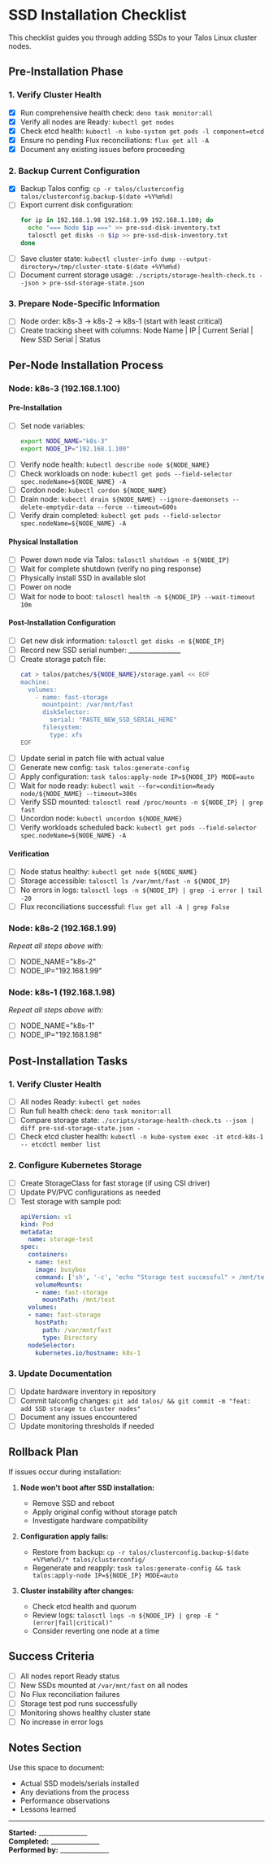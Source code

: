 # SSD Installation Checklist

This checklist guides you through adding SSDs to your Talos Linux cluster nodes.

## Pre-Installation Phase

### 1. Verify Cluster Health
- [x] Run comprehensive health check: `deno task monitor:all`
- [x] Verify all nodes are Ready: `kubectl get nodes`
- [x] Check etcd health: `kubectl -n kube-system get pods -l component=etcd`
- [x] Ensure no pending Flux reconciliations: `flux get all -A`
- [x] Document any existing issues before proceeding

### 2. Backup Current Configuration
- [x] Backup Talos config: `cp -r talos/clusterconfig talos/clusterconfig.backup-$(date +%Y%m%d)`
- [ ] Export current disk configuration:
  ```bash
  for ip in 192.168.1.98 192.168.1.99 192.168.1.100; do
    echo "=== Node $ip ===" >> pre-ssd-disk-inventory.txt
    talosctl get disks -n $ip >> pre-ssd-disk-inventory.txt
  done
  ```
- [ ] Save cluster state: `kubectl cluster-info dump --output-directory=/tmp/cluster-state-$(date +%Y%m%d)`
- [ ] Document current storage usage: `./scripts/storage-health-check.ts --json > pre-ssd-storage-state.json`

### 3. Prepare Node-Specific Information
- [ ] Node order: k8s-3 → k8s-2 → k8s-1 (start with least critical)
- [ ] Create tracking sheet with columns: Node Name | IP | Current Serial | New SSD Serial | Status

## Per-Node Installation Process

### Node: k8s-3 (192.168.1.100)

#### Pre-Installation
- [ ] Set node variables:
  ```bash
  export NODE_NAME="k8s-3"
  export NODE_IP="192.168.1.100"
  ```
- [ ] Verify node health: `kubectl describe node ${NODE_NAME}`
- [ ] Check workloads on node: `kubectl get pods --field-selector spec.nodeName=${NODE_NAME} -A`
- [ ] Cordon node: `kubectl cordon ${NODE_NAME}`
- [ ] Drain node: `kubectl drain ${NODE_NAME} --ignore-daemonsets --delete-emptydir-data --force --timeout=600s`
- [ ] Verify drain completed: `kubectl get pods --field-selector spec.nodeName=${NODE_NAME} -A`

#### Physical Installation
- [ ] Power down node via Talos: `talosctl shutdown -n ${NODE_IP}`
- [ ] Wait for complete shutdown (verify no ping response)
- [ ] Physically install SSD in available slot
- [ ] Power on node
- [ ] Wait for node to boot: `talosctl health -n ${NODE_IP} --wait-timeout 10m`

#### Post-Installation Configuration
- [ ] Get new disk information: `talosctl get disks -n ${NODE_IP}`
- [ ] Record new SSD serial number: ________________
- [ ] Create storage patch file:
  ```bash
  cat > talos/patches/${NODE_NAME}/storage.yaml << EOF
  machine:
    volumes:
      - name: fast-storage
        mountpoint: /var/mnt/fast
        diskSelector:
          serial: "PASTE_NEW_SSD_SERIAL_HERE"
        filesystem:
          type: xfs
  EOF
  ```
- [ ] Update serial in patch file with actual value
- [ ] Generate new config: `task talos:generate-config`
- [ ] Apply configuration: `task talos:apply-node IP=${NODE_IP} MODE=auto`
- [ ] Wait for node ready: `kubectl wait --for=condition=Ready node/${NODE_NAME} --timeout=300s`
- [ ] Verify SSD mounted: `talosctl read /proc/mounts -n ${NODE_IP} | grep fast`
- [ ] Uncordon node: `kubectl uncordon ${NODE_NAME}`
- [ ] Verify workloads scheduled back: `kubectl get pods --field-selector spec.nodeName=${NODE_NAME} -A`

#### Verification
- [ ] Node status healthy: `kubectl get node ${NODE_NAME}`
- [ ] Storage accessible: `talosctl ls /var/mnt/fast -n ${NODE_IP}`
- [ ] No errors in logs: `talosctl logs -n ${NODE_IP} | grep -i error | tail -20`
- [ ] Flux reconciliations successful: `flux get all -A | grep False`

### Node: k8s-2 (192.168.1.99)
*Repeat all steps above with:*
- [ ] NODE_NAME="k8s-2"
- [ ] NODE_IP="192.168.1.99"

### Node: k8s-1 (192.168.1.98)
*Repeat all steps above with:*
- [ ] NODE_NAME="k8s-1"
- [ ] NODE_IP="192.168.1.98"

## Post-Installation Tasks

### 1. Verify Cluster Health
- [ ] All nodes Ready: `kubectl get nodes`
- [ ] Run full health check: `deno task monitor:all`
- [ ] Compare storage state: `./scripts/storage-health-check.ts --json | diff pre-ssd-storage-state.json -`
- [ ] Check etcd cluster health: `kubectl -n kube-system exec -it etcd-k8s-1 -- etcdctl member list`

### 2. Configure Kubernetes Storage
- [ ] Create StorageClass for fast storage (if using CSI driver)
- [ ] Update PV/PVC configurations as needed
- [ ] Test storage with sample pod:
  ```yaml
  apiVersion: v1
  kind: Pod
  metadata:
    name: storage-test
  spec:
    containers:
    - name: test
      image: busybox
      command: ['sh', '-c', 'echo "Storage test successful" > /mnt/test/success.txt && cat /mnt/test/success.txt']
      volumeMounts:
      - name: fast-storage
        mountPath: /mnt/test
    volumes:
    - name: fast-storage
      hostPath:
        path: /var/mnt/fast
        type: Directory
    nodeSelector:
      kubernetes.io/hostname: k8s-1
  ```

### 3. Update Documentation
- [ ] Update hardware inventory in repository
- [ ] Commit talconfig changes: `git add talos/ && git commit -m "feat: add SSD storage to cluster nodes"`
- [ ] Document any issues encountered
- [ ] Update monitoring thresholds if needed

## Rollback Plan

If issues occur during installation:

1. **Node won't boot after SSD installation:**
   - Remove SSD and reboot
   - Apply original config without storage patch
   - Investigate hardware compatibility

2. **Configuration apply fails:**
   - Restore from backup: `cp -r talos/clusterconfig.backup-$(date +%Y%m%d)/* talos/clusterconfig/`
   - Regenerate and reapply: `task talos:generate-config && task talos:apply-node IP=${NODE_IP} MODE=auto`

3. **Cluster instability after changes:**
   - Check etcd health and quorum
   - Review logs: `talosctl logs -n ${NODE_IP} | grep -E "(error|fail|critical)"`
   - Consider reverting one node at a time

## Success Criteria

- [ ] All nodes report Ready status
- [ ] New SSDs mounted at `/var/mnt/fast` on all nodes
- [ ] No Flux reconciliation failures
- [ ] Storage test pod runs successfully
- [ ] Monitoring shows healthy cluster state
- [ ] No increase in error logs

## Notes Section

Use this space to document:
- Actual SSD models/serials installed
- Any deviations from the process
- Performance observations
- Lessons learned

---

**Started:** _______________  
**Completed:** _______________  
**Performed by:** _______________